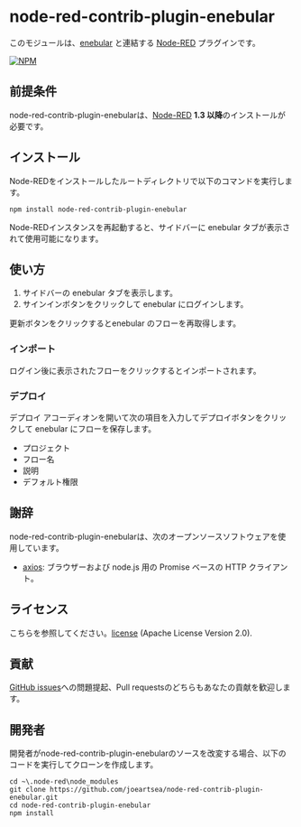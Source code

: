 node-red-contrib-plugin-enebular
========================
このモジュールは、<a href="https://www.enebular.com/ja" target="_new">enebular</a> と連結する <a href="http://nodered.org" target="_new">Node-RED</a> プラグインです。

[![NPM](https://nodei.co/npm/node-red-contrib-plugin-enebular.png?downloads=true)](https://nodei.co/npm/node-red-contrib-plugin-enebular/)

前提条件
-------

node-red-contrib-plugin-enebularは、<a href="http://nodered.org" target="_new">Node-RED</a> <b>1.3 以降</b>のインストールが必要です。


インストール
-------

Node-REDをインストールしたルートディレクトリで以下のコマンドを実行します。

    npm install node-red-contrib-plugin-enebular

Node-REDインスタンスを再起動すると、サイドバーに enebular タブが表示されて使用可能になります。

使い方
-------

1. サイドバーの enebular タブを表示します。
1. サインインボタンをクリックして enebular にログインします。

更新ボタンをクリックするとenebular のフローを再取得します。

### インポート

ログイン後に表示されたフローをクリックするとインポートされます。

### デプロイ

デプロイ アコーディオンを開いて次の項目を入力してデプロイボタンをクリックして enebular にフローを保存します。
- プロジェクト
- フロー名
- 説明
- デフォルト権限


謝辞
-------

node-red-contrib-plugin-enebularは、次のオープンソースソフトウェアを使用しています。

- [axios](https://github.com/axios/axios): ブラウザーおよび node.js 用の Promise ベースの HTTP クライアント。


ライセンス
-------

こちらを参照してください。[license](https://github.com/joeartsea/node-red-contrib-plugin-enebular/blob/master/LICENSE) (Apache License Version 2.0).


貢献
-------

[GitHub issues](https://github.com/joeartsea/node-red-contrib-plugin-enebular/issues)への問題提起、Pull requestsのどちらもあなたの貢献を歓迎します。


開発者
-------

開発者がnode-red-contrib-plugin-enebularのソースを改変する場合、以下のコードを実行してクローンを作成します。

```
cd ~\.node-red\node_modules
git clone https://github.com/joeartsea/node-red-contrib-plugin-enebular.git
cd node-red-contrib-plugin-enebular
npm install
```
